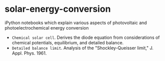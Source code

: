 # solar-energy-conversion
iPython notebooks which explain various aspects of photovoltaic and photoelectrochemical energy conversion

* `Chemical solar cell`. Derives the diode equation from considerations of chemical potentials, equilibrium, and detailed balance.  
* `Detailed balance limit`. Analysis of the "Shockley-Queisser limit," J. Appl. Phys. 1961. 
